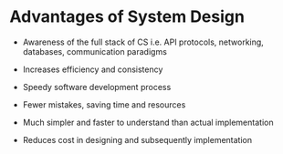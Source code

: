 # Advantages of System Design

- Awareness of the full stack of CS i.e. API protocols, networking, databases,
communication paradigms

- Increases efficiency and consistency

- Speedy software development process

- Fewer mistakes, saving time and resources

- Much simpler and faster to understand than actual implementation

- Reduces cost in designing and subsequently implementation
